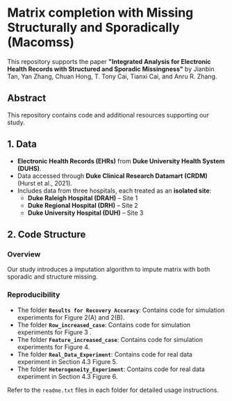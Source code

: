 #  Matrix completion with Missing Structurally and Sporadically (Macomss)

This repository supports the paper **"Integrated Analysis for Electronic Health Records with Structured and Sporadic Missingness"** by Jianbin Tan, Yan Zhang, Chuan Hong, T. Tony Cai, Tianxi Cai, and Anru R. Zhang. 


## Abstract
This repository contains code and additional resources supporting our study.

## 1. Data
- **Electronic Health Records (EHRs)** from **Duke University Health System (DUHS)**.
- Data accessed through **Duke Clinical Research Datamart (CRDM)** (Hurst et al., 2021).
- Includes data from three hospitals, each treated as an **isolated site**:
  - **Duke Raleigh Hospital (DRAH)** – Site 1
  - **Duke Regional Hospital (DRH)** – Site 2
  - **Duke University Hospital (DUH)** – Site 3


## 2. Code Structure
### Overview
Our study introduces a imputation algorithm to impute matrix with both sporadic and structure missing.

### Reproducibility
- The folder **`Results for Recovery Accuracy`**: Contains code for simulation experiments for Figure 2(A) and 2(B).
- The folder **`Row_increased_case`**: Contains code for simulation experiments for Figure 3 .
- The folder **`Feature_increased_case`**: Contains code for simulation experiments for Figure 4.
- The folder **`Real_Data_Experiment`**: Contains code for real data experiment in Section 4.3 Figure 5.
- The folder **`Heterogeneity_Experiment`**: Contains code for  real data experiment in Section 4.3 Figure 6.

Refer to the `readme.txt` files in each folder for detailed usage instructions.
